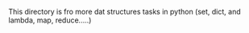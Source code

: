 This directory is fro more dat structures tasks in python (set, dict, and lambda, map, reduce.....)
